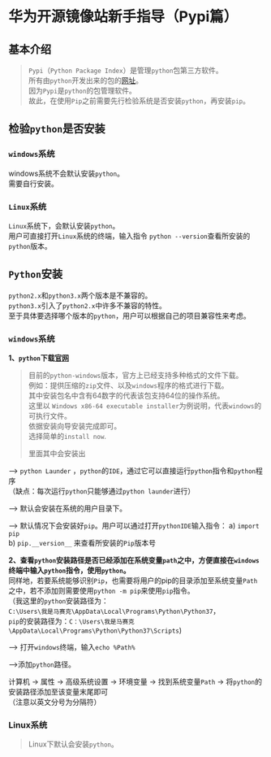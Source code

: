 # 华为开源镜像站新手指导（Pypi篇）

## 基本介绍

> `Pypi`（`Python Package Index`）是管理`python`包第三方软件。    
> 所有由`python`开发出来的包的[网址](https://pypi.python.org/pypi)。    
> 因为`Pypi`是`python`的包管理软件。    
> 故此，在使用`Pip`之前需要先行检验系统是否安装`python`，再安装`pip`。     

## 检验`python`是否安装

### `windows`系统

windows系统不会默认安装`python`。    
需要自行安装。    

### `Linux`系统

`Linux`系统下，会默认安装`python`。    
用户可直接打开`Linux`系统的终端，输入指令 `python --version`查看所安装的`python`版本。     

## `Python`安装

`python2.x`和`python3.x`两个版本是不兼容的。    
`python3.x`引入了`python2.x`中许多不兼容的特性。    
至于具体要选择哪个版本的`python`，用户可以根据自己的项目兼容性来考虑。     

### `windows`系统

**1、`python`下载[官网](https://www.python.org/downloads/)**

> 目前的`python-windows`版本，官方上已经支持多种格式的文件下载。    </br>
> 例如：提供压缩的`zip`文件、以及`windows`程序的格式进行下载。    </br>
> 其中安装包名中含有64数字的代表该包支持64位的操作系统。    </br>
> 这里以 `Windows x86-64 executable installer`为例说明，代表`windows`的可执行文件。    </br>
> 依据安装向导安装完成即可。    </br>
> 选择简单的`install now`.      </br>
> 
> 里面其中会安装出       </br>

-->  `python Launder` ，`python`的`IDE`，通过它可以直接运行`python`指令和`python`程序    
（缺点：每次运行`python`只能够通过`python launder`进行）

-->  默认会安装在系统的用户目录下。

--> 默认情况下会安装好`pip`。用户可以通过打开`pythonIDE`输入指令：
a) `import pip`     
b) `pip.__version__` 来查看所安装的`Pip`版本号    

**2、查看`python`安装路径是否已经添加在系统变量`path`之中，方便直接在`windows`终端中输入`python`指令，使用`python`。**        
同样地，若要系统能够识别`Pip`，也需要将用户的pip的目录添加至系统变量`Path`之中，若不添加则需要使用`python -m pip`来使用`pip`指令。    
（我这里的`python`安装路径为：    
`C:\Users\我是马赛克\AppData\Local\Programs\Python\Python37`，    
`pip`的安装路径为：`C：\Users\我是马赛克\AppData\Local\Programs\Python\Python37\Scripts`)    

--> 打开`windows`终端，输入`echo %Path%`

-->添加`python`路径。

计算机 -> 属性 -> 高级系统设置 -> 环境变量 -> 找到系统变量`Path` -> 将`python`的安装路径添加至该变量末尾即可    
（注意以英文分号为分隔符）

### Linux系统

> Linux下默认会安装`python`。
